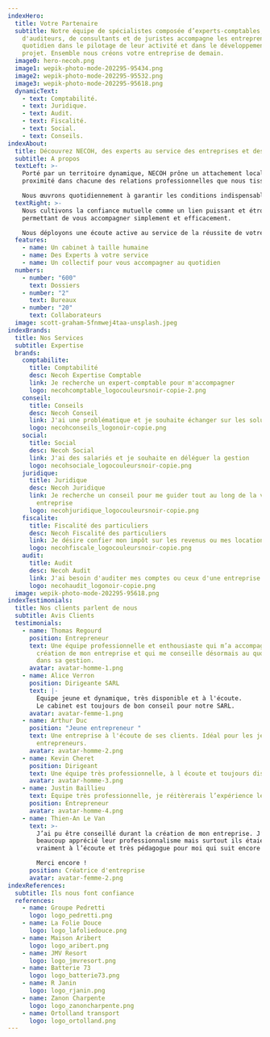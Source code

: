 ```yaml
---
indexHero:
  title: Votre Partenaire
  subtitle: Notre équipe de spécialistes composée d’experts-comptables,
    d'auditeurs, de consultants et de juristes accompagne les entrepreneurs au
    quotidien dans le pilotage de leur activité et dans le développement de leur
    projet. Ensemble nous créons votre entreprise de demain.
  image0: hero-necoh.png
  image1: wepik-photo-mode-202295-95434.png
  image2: wepik-photo-mode-202295-95532.png
  image3: wepik-photo-mode-202295-95618.png
  dynamicText:
    - text: Comptabilité.
    - text: Juridique.
    - text: Audit.
    - text: Fiscalité.
    - text: Social.
    - text: Conseils.
indexAbout:
  title: Découvrez NECOH, des experts au service des entreprises et des particuliers
  subtitle: A propos
  textLeft: >-
    Porté par un territoire dynamique, NECOH prône un attachement local, gage de
    proximité dans chacune des relations professionnelles que nous tissons.

    Nous œuvrons quotidiennement à garantir les conditions indispensables à un travail de qualité dans le respect et la bienveillance que chacun mérite.
  textRight: >-
    Nous cultivons la confiance mutuelle comme un lien puissant et étroit nous
    permettant de vous accompagner simplement et efficacement. 

    Nous déployons une écoute active au service de la réussite de votre projet professionnel afin de vous délivrer les outils et les conseils adéquats.
  features:
    - name: Un cabinet à taille humaine
    - name: Des Experts à votre service
    - name: Un collectif pour vous accompagner au quotidien
  numbers:
    - number: "600"
      text: Dossiers
    - number: "2"
      text: Bureaux
    - number: "20"
      text: Collaborateurs
  image: scott-graham-5fnmwej4taa-unsplash.jpeg
indexBrands:
  title: Nos Services
  subtitle: Expertise
  brands:
    comptabilite:
      title: Comptabilité
      desc: Necoh Expertise Comptable
      link: Je recherche un expert-comptable pour m'accompagner
      logo: necohcomptable_logocouleursnoir-copie-2.png
    conseil:
      title: Conseils
      desc: Necoh Conseil
      link: J'ai une problématique et je souhaite échanger sur les solutions possibles
      logo: necohconseils_logonoir-copie.png
    social:
      title: Social
      desc: Necoh Social
      link: J'ai des salariés et je souhaite en déléguer la gestion
      logo: necohsociale_logocouleursnoir-copie.png
    juridique:
      title: Juridique
      desc: Necoh Juridique
      link: Je recherche un conseil pour me guider tout au long de la vie de mon
        entreprise
      logo: necohjuridique_logocouleursnoir-copie.png
    fiscalite:
      title: Fiscalité des particuliers
      desc: Necoh Fiscalité des particuliers
      link: Je désire confier mon impôt sur les revenus ou mes locations meublées
      logo: necohfiscale_logocouleursnoir-copie.png
    audit:
      title: Audit
      desc: Necoh Audit
      link: J'ai besoin d'auditer mes comptes ou ceux d'une entreprise cible
      logo: necohaudit_logonoir-copie.png
  image: wepik-photo-mode-202295-95618.png
indexTestimonials:
  title: Nos clients parlent de nous
  subtitle: Avis Clients
  testimonials:
    - name: Thomas Regourd
      position: Entrepreneur
      text: Une équipe professionnelle et enthousiaste qui m’a accompagné dans la
        création de mon entreprise et qui me conseille désormais au quotidien
        dans sa gestion.
      avatar: avatar-homme-1.png
    - name: Alice Verron
      position: Dirigeante SARL
      text: |-
        Equipe jeune et dynamique, très disponible et à l'écoute.
        Le cabinet est toujours de bon conseil pour notre SARL.
      avatar: avatar-femme-1.png
    - name: Arthur Duc
      position: "Jeune entrepreneur "
      text: Une entreprise à l'écoute de ses clients. Idéal pour les jeunes
        entrepreneurs.
      avatar: avatar-homme-2.png
    - name: Kevin Cheret
      position: Dirigeant
      text: Une équipe très professionnelle, à l écoute et toujours disponible.
      avatar: avatar-homme-3.png
    - name: Justin Baillieu
      text: Équipe très professionnelle, je réitèrerais l’expérience les yeux fermés.
      position: Entrepreneur
      avatar: avatar-homme-4.png
    - name: Thien-An Le Van
      text: >-
        J’ai pu être conseillé durant la création de mon entreprise. J’ai
        beaucoup apprécié leur professionnalisme mais surtout ils étaient
        vraiment à l’écoute et très pédagogue pour moi qui suit encore novice.

        Merci encore !
      position: Créatrice d'entreprise
      avatar: avatar-femme-2.png
indexReferences:
  subtitle: Ils nous font confiance
  references:
    - name: Groupe Pedretti
      logo: logo_pedretti.png
    - name: La Folie Douce
      logo: logo_lafoliedouce.png
    - name: Maison Aribert
      logo: logo_aribert.png
    - name: JMV Resort
      logo: logo_jmvresort.png
    - name: Batterie 73
      logo: logo_batterie73.png
    - name: R Janin
      logo: logo_rjanin.png
    - name: Zanon Charpente
      logo: logo_zanoncharpente.png
    - name: Ortolland transport
      logo: logo_ortolland.png
---
```

